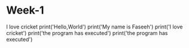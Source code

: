 # Week-1
I love cricket 
print('Hello,World')
print('My name is Faseeh')
print('I love cricket')
print('the program has executed')
print('the program has executed')
